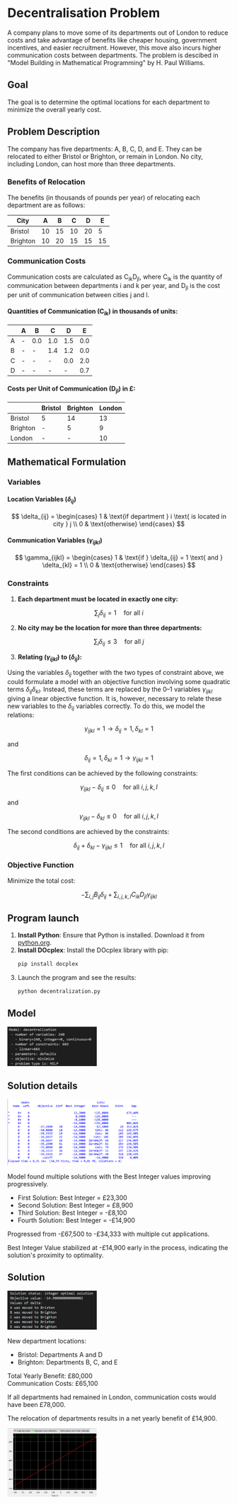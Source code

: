 # Decentralisation Problem

A company plans to move some of its departments out of London to reduce costs and take advantage of benefits like cheaper housing, government incentives, and easier recruitment. However, this move also incurs higher communication costs between departments. The problem is descibed in "Model Building in Mathematical Programming" by H. Paul Williams.

## Goal
The goal is to determine the optimal locations for each department to minimize the overall yearly cost.

## Problem Description

The company has five departments: A, B, C, D, and E. They can be relocated to either Bristol or Brighton, or remain in London. No city, including London, can host more than three departments.

### Benefits of Relocation

The benefits (in thousands of pounds per year) of relocating each department are as follows:

| City     | A  | B  | C  | D  | E  |
|----------|----|----|----|----|----|
| Bristol  | 10 | 15 | 10 | 20 | 5  |
| Brighton | 10 | 20 | 15 | 15 | 15 |

### Communication Costs

Communication costs are calculated as C<sub>ik</sub>D<sub>jl</sub>, where C<sub>ik</sub> is the quantity of communication between departments i and k per year, and D<sub>jl</sub> is the cost per unit of communication between cities j and l.

#### Quantities of Communication (C<sub>ik</sub>) in thousands of units:

|   | A   | B   | C   | D   | E   |
|---|-----|-----|-----|-----|-----|
| A | -   | 0.0 | 1.0 | 1.5 | 0.0 |
| B | -   | -   | 1.4 | 1.2 | 0.0 |
| C | -   | -   | -   | 0.0 | 2.0 |
| D | -   | -   | -   | -   | 0.7 |

#### Costs per Unit of Communication (D<sub>jl</sub>) in £:

|          | Bristol | Brighton | London |
|----------|---------|----------|--------|
| Bristol  | 5       | 14       | 13     |
| Brighton | -       | 5        | 9      |
| London   | -       | -        | 10     |

## Mathematical Formulation

### Variables

#### Location Variables ($\delta_{ij}$)

$$
\delta_{ij} = \begin{cases} 
1 & \text{if department } i \text{ is located in city } j \\
0 & \text{otherwise} 
\end{cases}
$$


#### Communication Variables ($\gamma_{ijkl}$)

$$
\gamma_{ijkl} = \begin{cases} 
1 & \text{if } \delta_{ij} = 1 \text{ and } \delta_{kl} = 1 \\
0 & \text{otherwise} 
\end{cases}
$$

### Constraints

1. **Each department must be located in exactly one city:**

$$
\sum_{j} \delta_{ij} = 1 \quad \text{for all } i
$$

2. **No city may be the location for more than three departments:**

$$
\sum_{i} \delta_{ij} \leq 3 \quad \text{for all } j
$$


3. **Relating ($\gamma_{ijkl}$) to ($\delta_{ij}$):**

Using the variables $\delta_{ij}$ together with the two types of constraint above, we could formulate a model with an objective function involving some quadratic terms $\delta_{ij} \delta_{kl}$. Instead, these terms are replaced by the 0–1 variables $\gamma_{ijkl}$ giving a linear objective function. It is, however, necessary to relate these new variables to the $\delta_{ij}$ variables correctly. To do this, we model the relations:

$$
\gamma_{ijkl} = 1 \rightarrow \delta_{ij} = 1, \delta_{kl} = 1
$$

and

$$
\delta_{ij} = 1, \delta_{kl} = 1 \rightarrow \gamma_{ijkl} = 1
$$

The first conditions can be achieved by the following constraints:

$$
\gamma_{ijkl} - \delta_{ij} \leq 0 \quad \text{for all } i, j, k, l
$$

and

$$
\gamma_{ijkl} - \delta_{kl} \leq 0 \quad \text{for all } i, j, k, l
$$


The second conditions are achieved by the constraints:

$$
\delta_{ij} + \delta_{kl} - \gamma_{ijkl} \leq 1 \quad \text{for all } i, j, k, l
$$

### Objective Function

Minimize the total cost:

$$
-\sum_{i,j} B_{ij} \delta_{ij} + \sum_{i,j,k,l} C_{ik} D_{jl} \gamma_{ijkl}
$$



## Program launch

1. **Install Python**: Ensure that Python is installed. Download it from [python.org](https://www.python.org/downloads/).
2. **Install DOcplex**: Install the DOcplex library with pip:
    ```bash
    pip install docplex
    ```
3. Launch the program and see the results:
   ```bash
   python decentralization.py
   ```


## Model

<img src="images/model.png" alt="Image" width="40%" height="40%">

## Solution details
<img src="images/details.png" alt="Image" width="60%" height="60%">

Model found multiple solutions with the Best Integer values improving progressively.
- First Solution: Best Integer = £23,300
- Second Solution: Best Integer = £8,900
- Third Solution: Best Integer = -£8,100
- Fourth Solution: Best Integer = -£14,900

Progressed from -£67,500 to -£34,333 with multiple cut applications.

Best Integer Value stabilized at -£14,900 early in the process, indicating the solution's proximity to optimality.

## Solution
<img src="images/solution.png" alt="Image" width="40%" height="40%">

New department locations:
- Bristol: Departments A and D
- Brighton: Departments B, C, and E

Total Yearly Benefit: £80,000 <br>
Communication Costs: £65,100

If all departments had remained in London, communication costs would have been £78,000.

The relocation of departments results in a net yearly benefit of £14,900.

<img src="images/plot.png" alt="Image" width="40%" height="40%">

